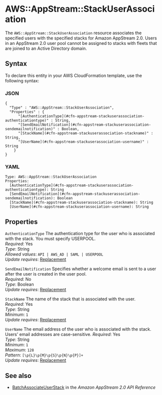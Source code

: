 # AWS::AppStream::StackUserAssociation<a name="aws-resource-appstream-stackuserassociation"></a>

The `AWS::AppStream::StackUserAssociation` resource associates the specified users with the specified stacks for Amazon AppStream 2\.0\. Users in an AppStream 2\.0 user pool cannot be assigned to stacks with fleets that are joined to an Active Directory domain\.

## Syntax<a name="aws-resource-appstream-stackuserassociation-syntax"></a>

To declare this entity in your AWS CloudFormation template, use the following syntax:

### JSON<a name="aws-resource-appstream-stackuserassociation-syntax.json"></a>

```
{
  "Type" : "AWS::AppStream::StackUserAssociation",
  "Properties" : {
      "[AuthenticationType](#cfn-appstream-stackuserassociation-authenticationtype)" : String,
      "[SendEmailNotification](#cfn-appstream-stackuserassociation-sendemailnotification)" : Boolean,
      "[StackName](#cfn-appstream-stackuserassociation-stackname)" : String,
      "[UserName](#cfn-appstream-stackuserassociation-username)" : String
    }
}
```

### YAML<a name="aws-resource-appstream-stackuserassociation-syntax.yaml"></a>

```
Type: AWS::AppStream::StackUserAssociation
Properties:
  [AuthenticationType](#cfn-appstream-stackuserassociation-authenticationtype): String
  [SendEmailNotification](#cfn-appstream-stackuserassociation-sendemailnotification): Boolean
  [StackName](#cfn-appstream-stackuserassociation-stackname): String
  [UserName](#cfn-appstream-stackuserassociation-username): String
```

## Properties<a name="aws-resource-appstream-stackuserassociation-properties"></a>

`AuthenticationType` <a name="cfn-appstream-stackuserassociation-authenticationtype"></a>
The authentication type for the user who is associated with the stack\. You must specify USERPOOL\.  
_Required_: Yes  
_Type_: String  
_Allowed values_: `API | AWS_AD | SAML | USERPOOL`  
_Update requires_: [Replacement](https://docs.aws.amazon.com/AWSCloudFormation/latest/UserGuide/using-cfn-updating-stacks-update-behaviors.html#update-replacement)

`SendEmailNotification` <a name="cfn-appstream-stackuserassociation-sendemailnotification"></a>
Specifies whether a welcome email is sent to a user after the user is created in the user pool\.  
_Required_: No  
_Type_: Boolean  
_Update requires_: [Replacement](https://docs.aws.amazon.com/AWSCloudFormation/latest/UserGuide/using-cfn-updating-stacks-update-behaviors.html#update-replacement)

`StackName` <a name="cfn-appstream-stackuserassociation-stackname"></a>
The name of the stack that is associated with the user\.  
_Required_: Yes  
_Type_: String  
_Minimum_: `1`  
_Update requires_: [Replacement](https://docs.aws.amazon.com/AWSCloudFormation/latest/UserGuide/using-cfn-updating-stacks-update-behaviors.html#update-replacement)

`UserName` <a name="cfn-appstream-stackuserassociation-username"></a>
The email address of the user who is associated with the stack\.  
Users' email addresses are case\-sensitive\.
_Required_: Yes  
_Type_: String  
_Minimum_: `1`  
_Maximum_: `128`  
_Pattern_: `[\p{L}\p{M}\p{S}\p{N}\p{P}]+`  
_Update requires_: [Replacement](https://docs.aws.amazon.com/AWSCloudFormation/latest/UserGuide/using-cfn-updating-stacks-update-behaviors.html#update-replacement)

## See also<a name="aws-resource-appstream-stackuserassociation--seealso"></a>

- [BatchAssociateUserStack](https://docs.aws.amazon.com/appstream2/latest/APIReference/API_BatchAssociateUserStack.html) in the _Amazon AppStream 2\.0 API Reference_
